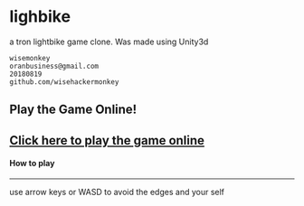 # lighbike
a tron lightbike game clone. Was made using Unity3d
```
wisemonkey
oranbusiness@gmail.com
20180819
github.com/wisehackermonkey
```

## Play the Game Online! 
[Click here to play the game online](https://wisehackermonkey.github.io/lighbike/)
---
#### How to play 
----
use arrow keys or WASD to avoid the edges and your self
